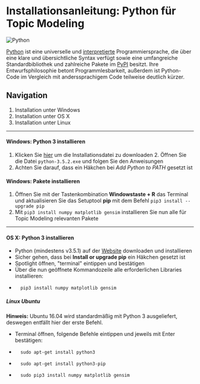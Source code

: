# Installationsanleitung: Python für Topic Modeling
![Python](https://upload.wikimedia.org/wikipedia/commons/f/f8/Python_logo_and_wordmark.svg)

[Python](https://www.python.org) ist eine universelle und [interpretierte](https://de.wikipedia.org/wiki/Interpreter) Programmiersprache, die über eine klare und übersichtliche Syntax verfügt sowie eine umfangreiche Standardbibliothek und zahlreiche Pakete im [PyPI](https://pypi.python.org/pypi) besitzt. Ihre Entwurfsphilosophie betont Programmlesbarkeit, außerdem ist Python-Code im Vergleich mit anderssprachigem Code teilweise deutlich kürzer.

## Navigation
1. Installation unter Windows
2. Installation unter OS X
3. Installation unter Linux

***

#### Windows: Python 3 installieren
1. Klicken Sie [hier](https://www.python.org/ftp/python/3.5.2/python-3.5.2-amd64.exe) um die Installationsdatei zu downloaden 2. Öffnen Sie die Datei `python-3.5.2.exe` und folgen Sie den Anweisungen
3. Achten Sie darauf, dass ein Häkchen bei *Add Python to PATH* gesetzt ist  

#### Windows: Pakete installieren
1. Öffnen Sie mit der Tastenkombination **Windowstaste + R** das Terminal und aktualisieren Sie das Setuptool **pip** mit dem Befehl `pip3 install --upgrade pip`
3. Mit `pip3 install numpy matplotlib gensim` installieren Sie nun alle für Topic Modeling relevanten Pakete

***

#### OS X: Python 3 installieren
* Python (mindestens v3.5.1) auf der [Website](https://www.python.org/downloads/) downloaden und installieren
* Sicher gehen, dass bei **Install or upgrade pip** ein  Häkchen gesetzt ist
* Spotlight öffnen, "terminal" eintippen und bestätigen
* Über die nun geöffnete Kommandozeile alle erforderlichen Libraries installieren:
*       pip3 install numpy matplotlib gensim

##### Linux Ubuntu
**Hinweis:** Ubuntu 16.04 wird standardmäßig mit Python 3 ausgeliefert, deswegen entfällt hier der erste Befehl.
* Terminal öffnen, folgende Befehle eintippen und jeweils mit Enter bestätigen:
*       sudo apt-get install python3
*       sudo apt-get install python3-pip
*       sudo pip3 install numpy matplotlib gensim
